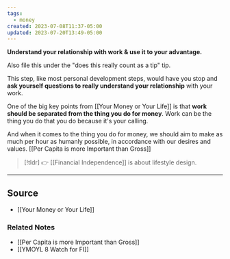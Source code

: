```yaml
---
tags:
  - money
created: 2023-07-08T11:37-05:00
updated: 2023-07-20T13:49-05:00
---
```

**Understand your relationship with work & use it to your advantage.**

Also file this under the "does this really count as a tip" tip. 

This step, like most personal development steps, would have you stop and **ask yourself questions to really understand your relationship** with your work. 

One of the big key points from [[Your Money or Your Life]] is that **work should be separated from the thing you do for money**. Work can be the thing you do that you do because it's your calling. 

And when it comes to the thing you do for money, we should aim to make as much per hour as humanly possible, in accordance with our desires and values. [[Per Capita is more Important than Gross]] 

> [!tldr] 👉 [[Financial Independence]] is about lifestyle design.

---

## Source
- [[Your Money or Your Life]]

### Related Notes
- [[Per Capita is more Important than Gross]] 
- [[YMOYL 8 Watch for FI]]